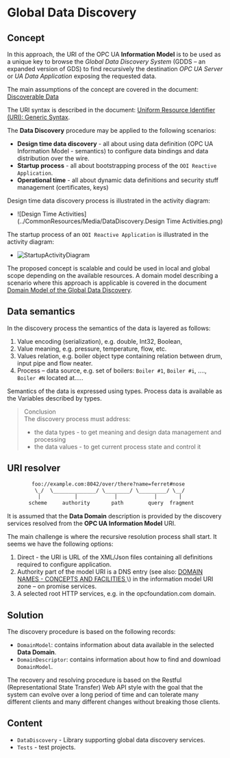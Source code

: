# Global Data Discovery

## Concept

In this approach, the URI of the OPC UA **Information Model** is to be used as a unique key to browse the _Global Data Discovery System_ \(GDDS – an expanded version of GDS\) to find recursively the destination _OPC UA Server_ or _UA Data Application_ exposing the requested data.

The main assumptions of the concept are covered in the document:  
[Discoverable Data](../SemanticData/README.MD#discoverable-data)

The URI syntax is described in the document: [Uniform Resource Identifier \(URI\): Generic Syntax](http://tools.ietf.org/html/rfc3986).

The **Data Discovery** procedure may be applied to the following scenarios:

* **Design time data discovery** - all about using data definition \(OPC UA Information Model - semantics\) to configure data bindings and data distribution over the wire.
* **Startup process** - all about bootstrapping process of the `OOI Reactive Application`.
* **Operational time** - all about dynamic data definitions and security stuff management \(certificates, keys\)

Design time data discovery process is illustrated in the activity diagram:

* ![Design Time Activities](../CommonResources/Media/DataDiscovery.Design Time Activities.png)

The startup process of an `OOI Reactive Application` is illustrated in the activity diagram:

* ![StartupActivityDiagram](../CommonResources/Media/DataDiscovery.StartupActivityDiagram.png)

The proposed concept is scalable and could be used in local and global scope depending on the available resources. A domain model describing a scenario where this approach is applicable is covered in the document [Domain Model of the Global Data Discovery](./DomainModel.md).

## Data semantics

In the discovery process the semantics of the data is layered as follows:

1. Value encoding \(serialization\), e.g. double, Int32, Boolean,
2. Value meaning, e.g. pressure, temperature, flow, etc.
3. Values relation, e.g. boiler object type containing relation between drum, input pipe and flow neater.
4. Process – data source, e.g. set of boilers: `Boiler #1`, `Boiler #i`, ...., `Boiler #N` located at…..

Semantics of the data is expressed using types. Process data is available as the Variables described by types.

> Conclusion  
> The discovery process must address:
>
> * the data types - to get meaning and design data management and processing
> * the data values - to get current process state and control it

## URI resolver

```txt
        foo://example.com:8042/over/there?name=ferret#nose
         \_/  \______________/ \________/ \_________/ \__/
          |           |            |            |       |
       scheme     authority       path        query  fragment
```

It is assumed that the **Data Domain** description is provided by the discovery services resolved from the **OPC UA Information Model** URI.

The main challenge is where the recursive resolution process shall start. It seems we have the following options:

1. Direct - the URI is URL of the XML/Json files containing all definitions required to configure application.
2. Authority part of the model URI is a DNS entry \(see also: [DOMAIN NAMES - CONCEPTS AND FACILITIES
   ]([https://tools.ietf.org/html/rfc1034](https://tools.ietf.org/html/rfc1034)) \)  in the information model URI zone – on promise services.  
3. A selected root HTTP services, e.g. in the opcfoundation.com domain.

## Solution

The discovery procedure is based on the following records:

* `DomainModel`: contains information about data available in the selected **Data Domain**.
* `DomainDescriptor`: contains information about how to find and download `DomainModel`.

The recovery and resolving procedure is based on the Restful \(Representational State Transfer\) Web API style with the goal that the system can evolve over a long period of time and can tolerate many different clients and many different changes without breaking those clients.

## Content

* `DataDiscovery` - Library supporting global data discovery services.
* `Tests` - test projects.
